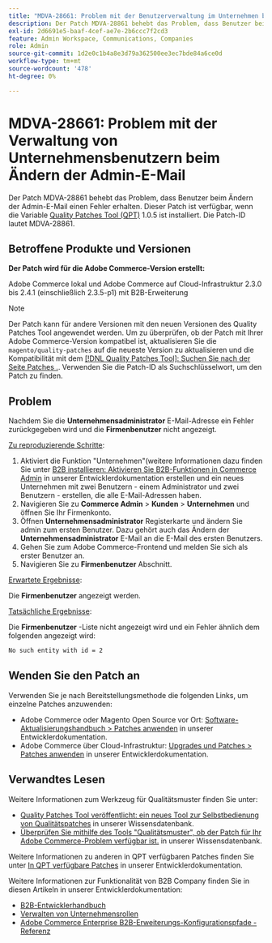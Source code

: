 ```yaml
---
title: "MDVA-28661: Problem mit der Benutzerverwaltung im Unternehmen beim Ändern der Admin-E-Mail"
description: Der Patch MDVA-28861 behebt das Problem, dass Benutzer beim Ändern der Admin-E-Mail einen Fehler erhalten. Dieser Patch ist verfügbar, wenn das [Quality Patches Tool (QPT)](/help/announcements/adobe-commerce-announcements/magento-quality-patches-released-new-tool-to-self-serve-quality-patches.md) 1.0.5 installiert ist. Die Patch-ID lautet MDVA-28861.
exl-id: 2d6691e5-baaf-4cef-ae7e-2b6ccc7f2cd3
feature: Admin Workspace, Communications, Companies
role: Admin
source-git-commit: 1d2e0c1b4a8e3d79a362500ee3ec7bde84a6ce0d
workflow-type: tm+mt
source-wordcount: '478'
ht-degree: 0%

---
```


# MDVA-28661: Problem mit der Verwaltung von Unternehmensbenutzern beim Ändern der Admin-E-Mail

Der Patch MDVA-28861 behebt das Problem, dass Benutzer beim Ändern der Admin-E-Mail einen Fehler erhalten. Dieser Patch ist verfügbar, wenn die Variable [Quality Patches Tool (QPT)](/help/announcements/adobe-commerce-announcements/magento-quality-patches-released-new-tool-to-self-serve-quality-patches.md) 1.0.5 ist installiert. Die Patch-ID lautet MDVA-28861.

## Betroffene Produkte und Versionen

**Der Patch wird für die Adobe Commerce-Version erstellt:**

Adobe Commerce lokal und Adobe Commerce auf Cloud-Infrastruktur 2.3.0 bis 2.4.1 (einschließlich 2.3.5-p1) mit B2B-Erweiterung

>[!NOTE]
>
>Der Patch kann für andere Versionen mit den neuen Versionen des Quality Patches Tool angewendet werden. Um zu überprüfen, ob der Patch mit Ihrer Adobe Commerce-Version kompatibel ist, aktualisieren Sie die `magento/quality-patches` auf die neueste Version zu aktualisieren und die Kompatibilität mit dem [[!DNL Quality Patches Tool]: Suchen Sie nach der Seite Patches .](https://devdocs.magento.com/quality-patches/tool.html#patch-grid). Verwenden Sie die Patch-ID als Suchschlüsselwort, um den Patch zu finden.

## Problem

Nachdem Sie die **Unternehmensadministrator** E-Mail-Adresse ein Fehler zurückgegeben wird und die **Firmenbenutzer** nicht angezeigt.

<u>Zu reproduzierende Schritte</u>:

1. Aktiviert die Funktion &quot;Unternehmen&quot;(weitere Informationen dazu finden Sie unter [B2B installieren: Aktivieren Sie B2B-Funktionen in Commerce Admin](https://devdocs.magento.com/extensions/b2b/#enable-b2b-features-in-magento-admin) in unserer Entwicklerdokumentation erstellen und ein neues Unternehmen mit zwei Benutzern - einem Administrator und zwei Benutzern - erstellen, die alle E-Mail-Adressen haben.
1. Navigieren Sie zu **Commerce Admin** > **Kunden** > **Unternehmen** und öffnen Sie Ihr Firmenkonto.
1. Öffnen **Unternehmensadministrator** Registerkarte und ändern Sie admin zum ersten Benutzer. Dazu gehört auch das Ändern der **Unternehmensadministrator** E-Mail an die E-Mail des ersten Benutzers.
1. Gehen Sie zum Adobe Commerce-Frontend und melden Sie sich als erster Benutzer an.
1. Navigieren Sie zu **Firmenbenutzer** Abschnitt.

<u>Erwartete Ergebnisse</u>:

Die **Firmenbenutzer** angezeigt werden.

<u>Tatsächliche Ergebnisse</u>:

Die **Firmenbenutzer** -Liste nicht angezeigt wird und ein Fehler ähnlich dem folgenden angezeigt wird:

```bash
No such entity with id = 2
```

## Wenden Sie den Patch an

Verwenden Sie je nach Bereitstellungsmethode die folgenden Links, um einzelne Patches anzuwenden:

* Adobe Commerce oder Magento Open Source vor Ort: [Software-Aktualisierungshandbuch > Patches anwenden](https://devdocs.magento.com/guides/v2.4/comp-mgr/patching/mqp.html) in unserer Entwicklerdokumentation.
* Adobe Commerce über Cloud-Infrastruktur: [Upgrades und Patches > Patches anwenden](https://devdocs.magento.com/cloud/project/project-patch.html) in unserer Entwicklerdokumentation.

## Verwandtes Lesen

Weitere Informationen zum Werkzeug für Qualitätsmuster finden Sie unter:

* [Quality Patches Tool veröffentlicht: ein neues Tool zur Selbstbedienung von Qualitätspatches](/help/announcements/adobe-commerce-announcements/magento-quality-patches-released-new-tool-to-self-serve-quality-patches.md) in unserer Wissensdatenbank.
* [Überprüfen Sie mithilfe des Tools &quot;Qualitätsmuster&quot;, ob der Patch für Ihr Adobe Commerce-Problem verfügbar ist.](/help/support-tools/patches-available-in-qpt-tool/check-patch-for-magento-issue-with-magento-quality-patches.md) in unserer Wissensdatenbank.

Weitere Informationen zu anderen in QPT verfügbaren Patches finden Sie unter [In QPT verfügbare Patches](https://devdocs.magento.com/quality-patches/tool.html#patch-grid) in unserer Entwicklerdokumentation.

Weitere Informationen zur Funktionalität von B2B Company finden Sie in diesen Artikeln in unserer Entwicklerdokumentation:

* [B2B-Entwicklerhandbuch](https://devdocs.magento.com/guides/v2.4/b2b/bk-b2b.html)
* [Verwalten von Unternehmensrollen](https://devdocs.magento.com/guides/v2.4/b2b/roles.html)
* [Adobe Commerce Enterprise B2B-Erweiterungs-Konfigurationspfade - Referenz](https://devdocs.magento.com/guides/v2.4/config-guide/prod/config-reference-b2b.html)
